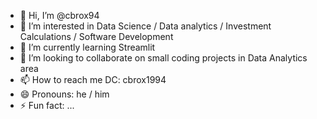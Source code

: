 - 👋 Hi, I’m @cbrox94
- 👀 I’m interested in Data Science / Data analytics / Investment Calculations / Software Development
- 🌱 I’m currently learning Streamlit
- 💞️ I’m looking to collaborate on small coding projects in Data Analytics area
- 📫 How to reach me DC: cbrox1994
- 😄 Pronouns: he / him
- ⚡ Fun fact: ...

<!---
cbrox94/cbrox94 is a ✨ special ✨ repository because its `README.md` (this file) appears on your GitHub profile.
You can click the Preview link to take a look at your changes.
--->
